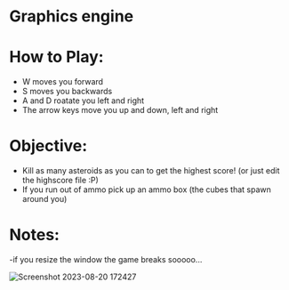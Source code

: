 # Graphics engine

# How to Play:
- W moves you forward
- S moves you backwards
- A and D roatate you left and right
- The arrow keys move you up and down, left and right

# Objective:
- Kill as many asteroids as you can to get the highest score! (or just edit the highscore file :P)
- If you run out of ammo pick up an ammo box (the cubes that spawn around you)

# Notes:
-if you resize the window the game breaks sooooo...

![Screenshot 2023-08-20 172427](https://github.com/YousefMostafaFarouk/AsteroidShooter/assets/129290213/43941695-6cf1-41c9-80bc-a7cc664f734c)
